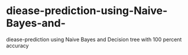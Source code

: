 # diease-prediction-using-Naive-Bayes-and-
diease-prediction using Naive Bayes and Decision tree with 100 percent accuracy
